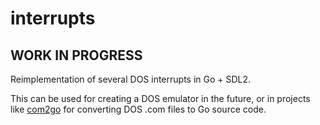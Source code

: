 # interrupts

## WORK IN PROGRESS

Reimplementation of several DOS interrupts in Go + SDL2.

This can be used for creating a DOS emulator in the future, or in projects like [com2go](https://github.com/xyproto/com2go) for converting DOS .com files to Go source code.
